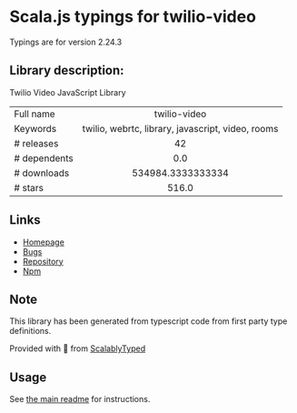 
# Scala.js typings for twilio-video

Typings are for version 2.24.3

## Library description:
Twilio Video JavaScript Library

|                    |                 |
| ------------------ | :-------------: |
| Full name          | twilio-video |
| Keywords           | twilio, webrtc, library, javascript, video, rooms |
| # releases         | 42 |
| # dependents       | 0.0 |
| # downloads        | 534984.3333333334 |
| # stars            | 516.0 |

## Links
- [Homepage](https://twilio.com)
- [Bugs](https://github.com/twilio/twilio-video.js/issues)
- [Repository](https://github.com/twilio/twilio-video.js)
- [Npm](https://www.npmjs.com/package/twilio-video)
    


## Note
This library has been generated from typescript code from first party type definitions.

Provided with :purple_heart: from [ScalablyTyped](https://github.com/oyvindberg/ScalablyTyped)

## Usage
See [the main readme](../../readme.md) for instructions.


